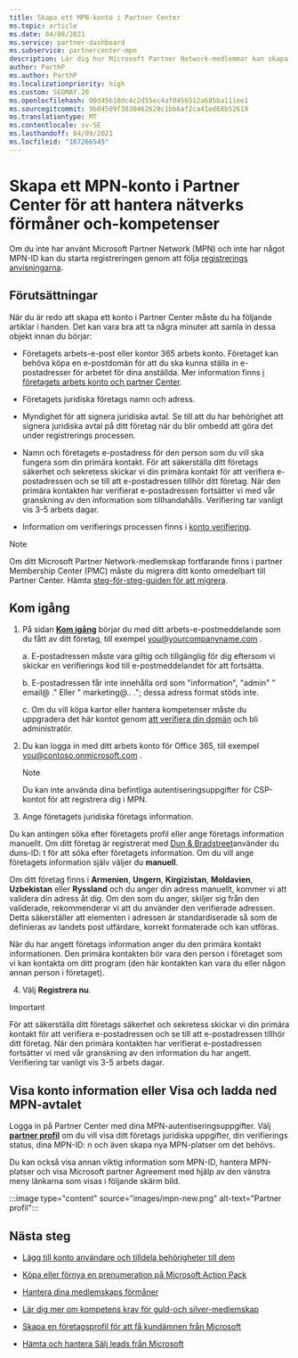 ```yaml
---
title: Skapa ett MPN-konto i Partner Center
ms.topic: article
ms.date: 04/08/2021
ms.service: partner-dashboard
ms.subservice: partnercenter-mpn
description: Lär dig hur Microsoft Partner Network-medlemmar kan skapa ett partner Center-konto för att hantera sina nätverks förmåner och-kompetenser.
author: ParthP
ms.author: ParthP
ms.localizationpriority: high
ms.custom: SEOMAY.20
ms.openlocfilehash: 00d45b18dc4c2d55ec4af0456512a685ba111ee1
ms.sourcegitcommit: 9b04509f3830462628c1bb6af2ca41ed68b52619
ms.translationtype: MT
ms.contentlocale: sv-SE
ms.lasthandoff: 04/09/2021
ms.locfileid: "107266545"
---
```

# <a name="create-an-mpn-account-in-partner-center-to-manage-network-benefits-and-competencies"></a>Skapa ett MPN-konto i Partner Center för att hantera nätverks förmåner och-kompetenser


Om du inte har använt Microsoft Partner Network (MPN) och inte har något MPN-ID kan du starta registreringen genom att följa [registrerings anvisningarna](https://partner.microsoft.com/dashboard/account/v3/enrollment/introduction/partnership).

## <a name="prerequisites"></a>Förutsättningar 

När du är redo att skapa ett konto i Partner Center måste du ha följande artiklar i handen.  Det kan vara bra att ta några minuter att samla in dessa objekt innan du börjar:

- Företagets arbets-e-post eller kontor 365 arbets konto. Företaget kan behöva köpa en e-postdomän för att du ska kunna ställa in e-postadresser för arbetet för dina anställda. Mer information finns [i företagets arbets konto och partner Center](azure-active-directory-tenants-and-partner-center.md). 
 
- Företagets juridiska företags namn och adress.

- Myndighet för att signera juridiska avtal. Se till att du har behörighet att signera juridiska avtal på ditt företag när du blir ombedd att göra det under registrerings processen.

- Namn och företagets e-postadress för den person som du vill ska fungera som din primära kontakt. För att säkerställa ditt företags säkerhet och sekretess skickar vi din primära kontakt för att verifiera e-postadressen och se till att e-postadressen tillhör ditt företag. När den primära kontakten har verifierat e-postadressen fortsätter vi med vår granskning av den information som tillhandahålls. Verifiering tar vanligt vis 3-5 arbets dagar. 

- Information om verifierings processen finns i [konto verifiering](verification-responses.md).

>[!NOTE]
>Om ditt Microsoft Partner Network-medlemskap fortfarande finns i partner Membership Center (PMC) måste du migrera ditt konto omedelbart till Partner Center. Hämta [steg-för-steg-guiden för att migrera](https://assetsprod.microsoft.com/mpn/migrate-pmc-pc-mpa-guide.pptx).

## <a name="get-started"></a>Kom igång

1. På sidan [**Kom igång**](https://partner.microsoft.com/dashboard/account/v3/enrollment/introduction/partnership) börjar du med ditt arbets-e-postmeddelande som du fått av ditt företag, till exempel you@yourcompanyname.com .

 
    a.  E-postadressen måste vara giltig och tillgänglig för dig eftersom vi skickar en verifierings kod till e-postmeddelandet för att fortsätta.

    b.  E-postadressen får inte innehålla ord som "information", "admin" " email@ ." Eller " marketing@.. ."; dessa adress format stöds inte.

    c.  Om du vill köpa kartor eller hantera kompetenser måste du uppgradera det här kontot genom [att verifiera din domän](become-global-admin.md) och bli administratör. 

2. Du kan logga in med ditt arbets konto för Office 365, till exempel you@contoso.onmicrosoft.com .

   >[!NOTE]
   > Du kan inte använda dina befintliga autentiseringsuppgifter för CSP-kontot för att registrera dig i MPN.

3. Ange företagets juridiska företags information.

Du kan antingen söka efter företagets profil eller ange företags information manuellt. Om ditt företag är registrerat med [Dun & Bradstreet](https://partner.microsoft.com/marketing/usisvshowcase/dunandbrad)använder du duns-ID: t för att söka efter företagets information. Om du vill ange företagets information själv väljer du **manuell**.

Om ditt företag finns i **Armenien**, **Ungern**, **Kirgizistan**, **Moldavien**, **Uzbekistan** eller **Ryssland** och du anger din adress manuellt, kommer vi att validera din adress åt dig. Om den som du anger, skiljer sig från den validerade, rekommenderar vi att du använder den verifierade adressen. Detta säkerställer att elementen i adressen är standardiserade så som de definieras av landets post utfärdare, korrekt formaterade och kan utföras.  

När du har angett företags information anger du den primära kontakt informationen. Den primära kontakten bör vara den person i företaget som vi kan kontakta om ditt program (den här kontakten kan vara du eller någon annan person i företaget).

4. Välj **Registrera nu**.

>[!IMPORTANT]
>För att säkerställa ditt företags säkerhet och sekretess skickar vi din primära kontakt för att verifiera e-postadressen och se till att e-postadressen tillhör ditt företag. När den primära kontakten har verifierat e-postadressen fortsätter vi med vår granskning av den information du har angett. Verifiering tar vanligt vis 3-5 arbets dagar. 

## <a name="how-to-view-account-details-or-view-and-download-the-mpn-agreement"></a>Visa konto information eller Visa och ladda ned MPN-avtalet

Logga in på Partner Center med dina MPN-autentiseringsuppgifter. Välj [**partner profil**](https://partner.microsoft.com/pcv/accountsettings/connectedpartnerprofile) om du vill visa ditt företags juridiska uppgifter, din verifierings status, dina MPN-ID: n och även skapa nya MPN-platser om det behövs. 

Du kan också visa annan viktig information som MPN-ID, hantera MPN-platser och visa Microsoft partner Agreement med hjälp av den vänstra meny länkarna som visas i följande skärm bild.

:::image type="content" source="images/mpn-new.png" alt-text="Partner profil":::


## <a name="next-steps"></a>Nästa steg

-  [Lägg till konto användare och tilldela behörigheter till dem](create-user-accounts-and-set-permissions.md)

-  [Köpa eller förnya en prenumeration på Microsoft Action Pack](mpn-get-action-pack.md)

-  [Hantera dina medlemskaps förmåner](manage-your-partner-network-benefits.md)

-  [Lär dig mer om kompetens krav för guld-och silver-medlemskap](https://partner.microsoft.com/membership/competencies)

-  [Skapa en företagsprofil för att få kundämnen från Microsoft](create-a-marketing-profile.md)

-  [Hämta och hantera Sälj leads från Microsoft](manage-leads.md)
